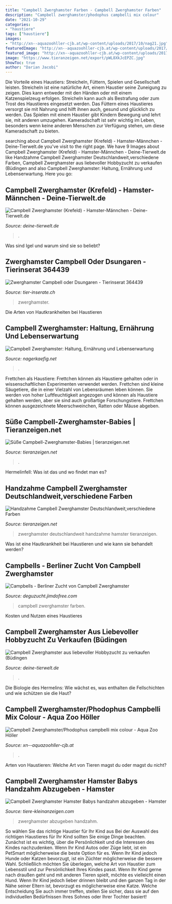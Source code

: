 ```yaml
---
title: "Campbell Zwerghamster Farben - Campbell Zwerghamster Farben"
description: "Campbell zwerghamster/phodophus campbelli mix colour"
date: "2021-10-29"
categories:
- "haustiere"
tags: ["haustiere"]
images:
- "http://xn--aquazoohller-cjb.at/wp-content/uploads/2017/10/nag21.jpg"
featuredImage: "http://xn--aquazoohller-cjb.at/wp-content/uploads/2017/10/nag21.jpg"
featured_image: "http://xn--aquazoohller-cjb.at/wp-content/uploads/2017/10/nag21.jpg"
image: "https://www.tieranzeigen.net/export/pWL8XkJcEPZC.jpg"
ShowToc: true
author: "Darian Jacobi"
---
```



Die Vorteile eines Haustiers: Streicheln, Füttern, Spielen und Gesellschaft leisten.
Streicheln ist eine natürliche Art, einem Haustier seine Zuneigung zu zeigen. Dies kann entweder mit den Händen oder mit einem Katzenspielzeug erfolgen. Streicheln kann auch als Bestrafung oder zum Trost des Haustieres eingesetzt werden. Das Füttern eines Haustieres versorgt sie mit Nahrung und hilft ihnen auch, gesund und glücklich zu werden. Das Spielen mit einem Haustier gibt Kindern Bewegung und lehrt sie, mit anderen umzugehen. Kameradschaft ist sehr wichtig im Leben, besonders wenn keine anderen Menschen zur Verfügung stehen, um diese Kameradschaft zu bieten.

	

		
searching about Campbell Zwerghamster (Krefeld) - Hamster-Männchen - Deine-Tierwelt.de you've visit to the right page. We have 9 Images about Campbell Zwerghamster (Krefeld) - Hamster-Männchen - Deine-Tierwelt.de like Handzahme Campbell Zwerghamster Deutschlandweit,verschiedene Farben, Campbell Zwerghamster aus liebevoller Hobbyzucht zu verkaufen (Büdingen and also Campbell Zwerghamster: Haltung, Ernährung und Lebenserwartung. Here you go:
		
    
## Campbell Zwerghamster (Krefeld) - Hamster-Männchen - Deine-Tierwelt.de

<img loading=lazy src="https://www.deine-tierwelt.de/fotos/127856887_xl.jpg" onerror="this.onerror=null;this.src='https://tse2.mm.bing.net/th?id=OIP.gAo6MBulFr_sirHe-cVhsAHaJ4&amp;pid=15.1';" alt="Campbell Zwerghamster (Krefeld) - Hamster-Männchen - Deine-Tierwelt.de">

_Source: deine-tierwelt.de_

>. 

	

Was sind Igel und warum sind sie so beliebt?

    
## Zwerghamster Campbell Oder Dsungaren - Tierinserat 364439

<img loading=lazy src="http://www.tier-inserate.ch/Campbell-Zwerghamster/Zwerghamster-364439-364439/9.jpg" onerror="this.onerror=null;this.src='https://tse1.mm.bing.net/th?id=OIP.DtFZssxtI7vX4JliyskXgAHaE8&amp;pid=15.1';" alt="Zwerghamster Campbell oder Dsungaren - Tierinserat 364439">

_Source: tier-inserate.ch_

>zwerghamster. 

	

Die Arten von Hautkrankheiten bei Haustieren

    
## Campbell Zwerghamster: Haltung, Ernährung Und Lebenserwartung

<img loading=lazy src="https://www.nagerkaefig.net/wp-content/uploads/campbell-zwerghamster.jpg" onerror="this.onerror=null;this.src='https://tse3.mm.bing.net/th?id=OIP.AD8Q6H_C_Oeo5C-2XxYChQHaFN&amp;pid=15.1';" alt="Campbell Zwerghamster: Haltung, Ernährung und Lebenserwartung">

_Source: nagerkaefig.net_

>. 

	

Frettchen als Haustiere: Frettchen können als Haustiere gehalten oder in wissenschaftlichen Experimenten verwendet werden.
Frettchen sind kleine Säugetiere, die in einer Vielzahl von Lebensräumen leben können. Sie werden von hoher Luftfeuchtigkeit angezogen und können als Haustiere gehalten werden, aber sie sind auch großartige Forschungstiere. Frettchen können ausgezeichnete Meerschweinchen, Ratten oder Mäuse abgeben.

    
## Süße Campbell-Zwerghamster-Babies | Tieranzeigen.net

<img loading=lazy src="https://www.tieranzeigen.net/export/pWL8XkJcEPZC.jpg" onerror="this.onerror=null;this.src='https://tse4.mm.bing.net/th?id=OIP.YpynTIp6M8cR7WKpQgVrhgHaE7&amp;pid=15.1';" alt="Süße Campbell-Zwerghamster-Babies | tieranzeigen.net">

_Source: tieranzeigen.net_

>. 

	

Hermelinfell: Was ist das und wo findet man es?

    
## Handzahme Campbell Zwerghamster Deutschlandweit,verschiedene Farben

<img loading=lazy src="https://www.tieranzeigen.net/export/Q8D2gWjHfVam.jpg" onerror="this.onerror=null;this.src='https://tse4.mm.bing.net/th?id=OIP.nAfseEkuEONGIqapkMmLCgHaCt&amp;pid=15.1';" alt="Handzahme Campbell Zwerghamster Deutschlandweit,verschiedene Farben">

_Source: tieranzeigen.net_

>zwerghamster deutschlandweit handzahme hamster tieranzeigen. 

	

Was ist eine Hautkrankheit bei Haustieren und wie kann sie behandelt werden?

    
## Campbells - Berliner Zucht Von Campbell Zwerghamster

<img loading=lazy src="https://image.jimcdn.com/app/cms/image/transf/dimension=1920x1024:format=jpg/path/sda152d8415d13bed/image/if6c2ef009ac3c454/version/1485360511/image.jpg" onerror="this.onerror=null;this.src='https://tse2.mm.bing.net/th?id=OIP.VohtsUOi1yNXfdYkxOd1hAHaGw&amp;pid=15.1';" alt="Campbells - Berliner Zucht von Campbell Zwerghamster">

_Source: deguzucht.jimdofree.com_

>campbell zwerghamster farben. 

	

Kosten und Nutzen eines Haustieres

    
## Campbell Zwerghamster Aus Liebevoller Hobbyzucht Zu Verkaufen (Büdingen

<img loading=lazy src="https://www.deine-tierwelt.de/fotos/122880815_xl.jpg" onerror="this.onerror=null;this.src='https://tse2.mm.bing.net/th?id=OIP.tX1r-wx2N0QXv3DHMe4lkwHaFo&amp;pid=15.1';" alt="Campbell Zwerghamster aus liebevoller Hobbyzucht zu verkaufen (Büdingen">

_Source: deine-tierwelt.de_

>. 

	

Die Biologie des Hermelins: Wie wächst es, was enthalten die Fellschichten und wie schützen sie die Haut?

    
## Campbell Zwerghamster/Phodophus Campbelli Mix Colour - Aqua Zoo Höller

<img loading=lazy src="http://xn--aquazoohller-cjb.at/wp-content/uploads/2017/10/nag21.jpg" onerror="this.onerror=null;this.src='https://tse1.mm.bing.net/th?id=OIP.tmH-geA5imBBiJmcvHlY3AHaHa&amp;pid=15.1';" alt="Campbell Zwerghamster/Phodophus campbelli mix colour - Aqua Zoo Höller">

_Source: xn--aquazoohller-cjb.at_

>. 

	

Arten von Haustieren: Welche Art von Tieren magst du oder magst du nicht?

    
## Campbell Zwerghamster Hamster Babys Handzahm Abzugeben - Hamster

<img loading=lazy src="https://www.tiere-kleinanzeigen.com/export/20120520133233.jpg" onerror="this.onerror=null;this.src='https://tse3.mm.bing.net/th?id=OIP.zLqbAZuTEXRS4lAzBCKUaAHaE7&amp;pid=15.1';" alt="Campbell Zwerghamster Hamster Babys handzahm abzugeben - Hamster">

_Source: tiere-kleinanzeigen.com_

>zwerghamster abzugeben handzahm. 

	

So wählen Sie das richtige Haustier für Ihr Kind aus
Bei der Auswahl des richtigen Haustieres für Ihr Kind sollten Sie einige Dinge beachten. Zunächst ist es wichtig, über die Persönlichkeit und die Interessen des Kindes nachzudenken. Wenn Ihr Kind Autos oder Züge liebt, ist ein PetSmart möglicherweise die beste Option für es. Wenn Ihr Kind jedoch Hunde oder Katzen bevorzugt, ist ein Züchter möglicherweise die bessere Wahl. Schließlich möchten Sie überlegen, welche Art von Haustier zum Lebensstil und zur Persönlichkeit Ihres Kindes passt. Wenn Ihr Kind gerne nach draußen geht und mit anderen Tieren spielt, möchte es vielleicht einen Hund. Wenn Ihr Kind jedoch lieber drinnen bleibt und den ganzen Tag in der Nähe seiner Eltern ist, bevorzugt es möglicherweise eine Katze. Welche Entscheidung Sie auch immer treffen, stellen Sie sicher, dass sie auf den individuellen Bedürfnissen Ihres Sohnes oder Ihrer Tochter basiert!

